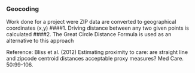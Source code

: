 ### Geocoding
Work done for a project were ZIP data are converted to geographical coordinates (x,y)
####1. Driving distance between any two given points is calculated
####2. The Great Circle Distance Formula is used as an alternative to this approach 

Reference: Bliss et al. (2012) Estimating proximity to care: are straight line and zipcode centroid distances acceptable proxy measures? Med Care. 50:99-106. 

